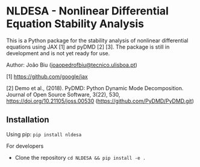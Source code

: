 # NLDESA - Nonlinear Differential Equation Stability Analysis

This is a Python package for the stability analysis of nonlinear differential equations using JAX [1] and pyDMD [2] [3].
The package is still in development and is not yet ready for use.

Author: João Biu (joaopedrofbiu@tecnico.ulisboa.pt)

[1] https://github.com/google/jax

[2] Demo et al., (2018). PyDMD: Python Dynamic Mode Decomposition. Journal of Open Source Software, 3(22), 530, https://doi.org/10.21105/joss.00530 (https://github.com/PyDMD/PyDMD.git)

## Installation
Using pip:
`pip install nldesa`

For developers
- Clone the repository
`cd NLDESA && pip install -e .`
